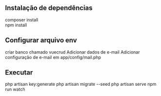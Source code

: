 ## Instalação de dependências

composer install  
npm install  

## Configurar arquivo env

criar banco chamado vuecrud
Adicionar dados de e-mail
Adicionar configuração de e-mail em app/config/mail.php 

## Executar 

php artisan key:generate
php artisan migrate --seed
php artisan serve
npm run watch
